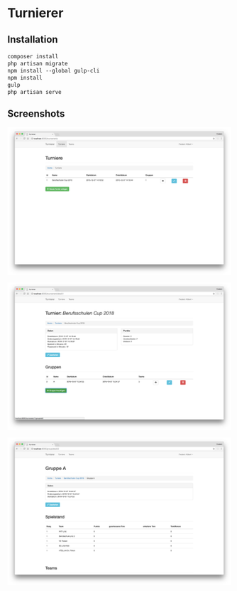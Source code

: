 # Turnierer

## Installation

```
composer install
php artisan migrate
npm install --global gulp-cli
npm install
gulp
php artisan serve
```

## Screenshots

![group](https://raw.githubusercontent.com/bslinz2/turnierer/master/screenshots/tournaments.png "Turniere")

![group](https://raw.githubusercontent.com/bslinz2/turnierer/master/screenshots/tournament.png "Turnier")

![group](https://raw.githubusercontent.com/bslinz2/turnierer/master/screenshots/group.png "Gruppe")
